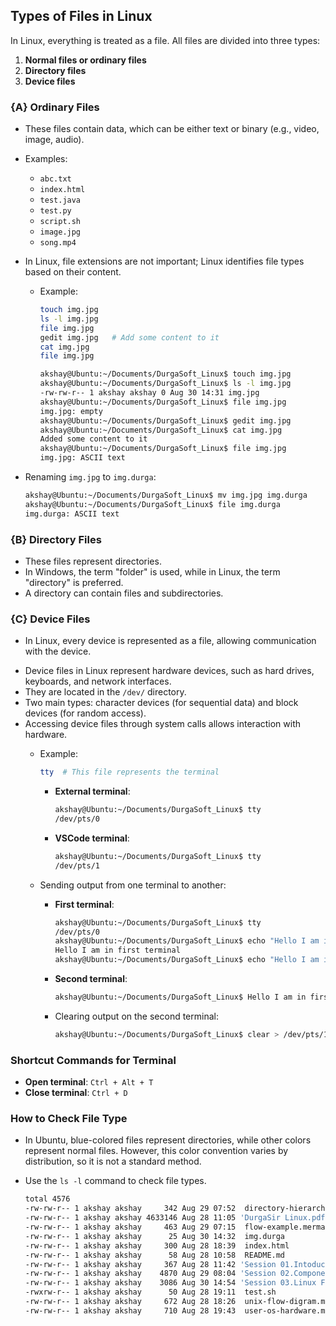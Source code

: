 ## **Types of Files in Linux**

In Linux, everything is treated as a file. All files are divided into three types:

1. **Normal files or ordinary files**
2. **Directory files**
3. **Device files**

### {A} Ordinary Files

- These files contain data, which can be either text or binary (e.g., video, image, audio).
- Examples:
  - `abc.txt`
  - `index.html`
  - `test.java`
  - `test.py`
  - `script.sh`
  - `image.jpg`
  - `song.mp4`

- In Linux, file extensions are not important; Linux identifies file types based on their content.
  - Example:
    ```bash
    touch img.jpg
    ls -l img.jpg
    file img.jpg
    gedit img.jpg   # Add some content to it
    cat img.jpg
    file img.jpg
    ```

    ```bash
    akshay@Ubuntu:~/Documents/DurgaSoft_Linux$ touch img.jpg
    akshay@Ubuntu:~/Documents/DurgaSoft_Linux$ ls -l img.jpg
    -rw-rw-r-- 1 akshay akshay 0 Aug 30 14:31 img.jpg
    akshay@Ubuntu:~/Documents/DurgaSoft_Linux$ file img.jpg
    img.jpg: empty
    akshay@Ubuntu:~/Documents/DurgaSoft_Linux$ gedit img.jpg
    akshay@Ubuntu:~/Documents/DurgaSoft_Linux$ cat img.jpg
    Added some content to it
    akshay@Ubuntu:~/Documents/DurgaSoft_Linux$ file img.jpg
    img.jpg: ASCII text
    ```

- Renaming `img.jpg` to `img.durga`:
    ```bash
    akshay@Ubuntu:~/Documents/DurgaSoft_Linux$ mv img.jpg img.durga
    akshay@Ubuntu:~/Documents/DurgaSoft_Linux$ file img.durga
    img.durga: ASCII text
    ```

### {B} Directory Files

- These files represent directories.
- In Windows, the term "folder" is used, while in Linux, the term "directory" is preferred.
- A directory can contain files and subdirectories.

### {C} Device Files

- In Linux, every device is represented as a file, allowing communication with the device.
* Device files in Linux represent hardware devices, such as hard drives, keyboards, and network interfaces. 
* They are located in the `/dev/` directory. 
* Two main types: character devices (for sequential data) and block devices (for random access). 
* Accessing device files through system calls allows interaction with hardware.
  - Example:
    ```bash
    tty  # This file represents the terminal
    ```

    - **External terminal**:
        ```bash
        akshay@Ubuntu:~/Documents/DurgaSoft_Linux$ tty
        /dev/pts/0
        ```
    - **VSCode terminal**:
        ```bash
        akshay@Ubuntu:~/Documents/DurgaSoft_Linux$ tty
        /dev/pts/1
        ```

  - Sending output from one terminal to another:
    - **First terminal**:
        ```bash
        akshay@Ubuntu:~/Documents/DurgaSoft_Linux$ tty
        /dev/pts/0
        akshay@Ubuntu:~/Documents/DurgaSoft_Linux$ echo "Hello I am in first terminal"
        Hello I am in first terminal
        akshay@Ubuntu:~/Documents/DurgaSoft_Linux$ echo "Hello I am in first terminal" > /dev/pts/1
        ```
    - **Second terminal**:
        ```bash
        akshay@Ubuntu:~/Documents/DurgaSoft_Linux$ Hello I am in first terminal
        ```

    - Clearing output on the second terminal:
        ```bash
        akshay@Ubuntu:~/Documents/DurgaSoft_Linux$ clear > /dev/pts/1
        ```

### Shortcut Commands for Terminal
- **Open terminal**: `Ctrl + Alt + T`
- **Close terminal**: `Ctrl + D`

### How to Check File Type

- In Ubuntu, blue-colored files represent directories, while other colors represent normal files. However, this color convention varies by distribution, so it is not a standard method.
- Use the `ls -l` command to check file types.

  ```bash
  total 4576
  -rw-rw-r-- 1 akshay akshay     342 Aug 29 07:52  directory-hierarchy-linux.mermaid
  -rw-rw-r-- 1 akshay akshay 4633146 Aug 28 11:05 'DurgaSir Linux.pdf'
  -rw-rw-r-- 1 akshay akshay     463 Aug 29 07:15  flow-example.mermaid
  -rw-rw-r-- 1 akshay akshay      25 Aug 30 14:32  img.durga
  -rw-rw-r-- 1 akshay akshay     300 Aug 28 18:39  index.html
  -rw-rw-r-- 1 akshay akshay      58 Aug 28 10:58  README.md
  -rw-rw-r-- 1 akshay akshay     367 Aug 28 11:42 'Session 01.Intoduction.txt'
  -rw-rw-r-- 1 akshay akshay    4870 Aug 29 08:04 'Session 02.Components of Unix & Execution Flow.txt'
  -rw-rw-r-- 1 akshay akshay    3086 Aug 30 14:54 'Session 03.Linux File Ststem.txt'
  -rwxrw-r-- 1 akshay akshay      50 Aug 28 19:11  test.sh
  -rw-rw-r-- 1 akshay akshay     672 Aug 28 18:26  unix-flow-digram.mermaid
  -rw-rw-r-- 1 akshay akshay     710 Aug 28 19:43  user-os-hardware.mermaid
  ```